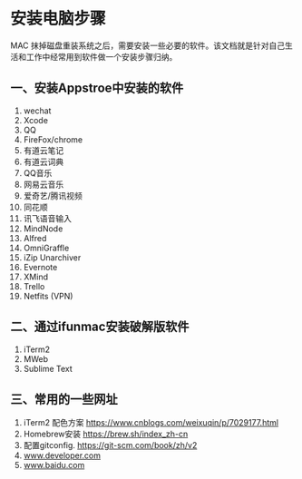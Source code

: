 # 安装电脑步骤
MAC 抹掉磁盘重装系统之后，需要安装一些必要的软件。该文档就是针对自己生活和工作中经常用到软件做一个安装步骤归纳。
## 一、安装Appstroe中安装的软件
1. wechat
2. Xcode
3. QQ
4. FireFox/chrome
5. 有道云笔记
6. 有道云词典
7. QQ音乐
8. 网易云音乐
9. 爱奇艺/腾讯视频
10. 同花顺
11. 讯飞语音输入
12. MindNode
13. Alfred
14. OmniGraffle
15. iZip Unarchiver
16. Evernote
17. XMind
18. Trello
19. Netfits (VPN)

## 二、通过ifunmac安装破解版软件
1. iTerm2
2. MWeb
3. Sublime Text

## 三、常用的一些网址
1. iTerm2 配色方案 https://www.cnblogs.com/weixuqin/p/7029177.html
2. Homebrew安装 https://brew.sh/index_zh-cn
3. 配置gitconfig. https://git-scm.com/book/zh/v2
4. www.developer.com
5. www.baidu.com






